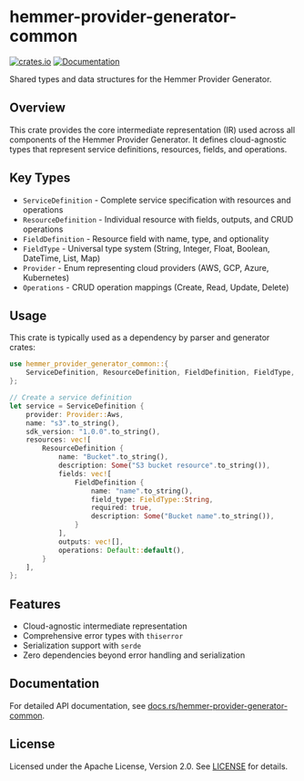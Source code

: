 # hemmer-provider-generator-common

[![crates.io](https://img.shields.io/crates/v/hemmer-provider-generator-common.svg)](https://crates.io/crates/hemmer-provider-generator-common)
[![Documentation](https://docs.rs/hemmer-provider-generator-common/badge.svg)](https://docs.rs/hemmer-provider-generator-common)

Shared types and data structures for the Hemmer Provider Generator.

## Overview

This crate provides the core intermediate representation (IR) used across all components of the Hemmer Provider Generator. It defines cloud-agnostic types that represent service definitions, resources, fields, and operations.

## Key Types

- `ServiceDefinition` - Complete service specification with resources and operations
- `ResourceDefinition` - Individual resource with fields, outputs, and CRUD operations
- `FieldDefinition` - Resource field with name, type, and optionality
- `FieldType` - Universal type system (String, Integer, Float, Boolean, DateTime, List, Map)
- `Provider` - Enum representing cloud providers (AWS, GCP, Azure, Kubernetes)
- `Operations` - CRUD operation mappings (Create, Read, Update, Delete)

## Usage

This crate is typically used as a dependency by parser and generator crates:

```rust
use hemmer_provider_generator_common::{
    ServiceDefinition, ResourceDefinition, FieldDefinition, FieldType, Provider
};

// Create a service definition
let service = ServiceDefinition {
    provider: Provider::Aws,
    name: "s3".to_string(),
    sdk_version: "1.0.0".to_string(),
    resources: vec![
        ResourceDefinition {
            name: "Bucket".to_string(),
            description: Some("S3 bucket resource".to_string()),
            fields: vec![
                FieldDefinition {
                    name: "name".to_string(),
                    field_type: FieldType::String,
                    required: true,
                    description: Some("Bucket name".to_string()),
                }
            ],
            outputs: vec![],
            operations: Default::default(),
        }
    ],
};
```

## Features

- Cloud-agnostic intermediate representation
- Comprehensive error types with `thiserror`
- Serialization support with `serde`
- Zero dependencies beyond error handling and serialization

## Documentation

For detailed API documentation, see [docs.rs/hemmer-provider-generator-common](https://docs.rs/hemmer-provider-generator-common).

## License

Licensed under the Apache License, Version 2.0. See [LICENSE](../../LICENSE) for details.
